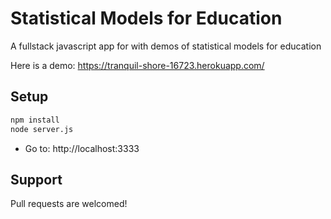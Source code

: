 # Statistical Models for Education

A fullstack javascript app for with demos of statistical models for education

Here is a demo: https://tranquil-shore-16723.herokuapp.com/

## Setup 

```bash
npm install
node server.js
```

* Go to: http://localhost:3333

## Support

Pull requests are welcomed!

